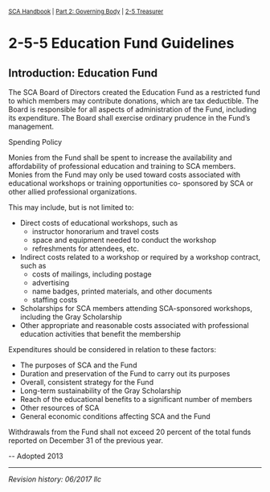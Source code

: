 <sup>[SCA Handbook](/sca-handbook/index.html) | [Part 2: Governing Body](../02_governing_body/index.html) | [2-5 Treasurer](../02_governing_body/02-05_treasurer.html)</sup> 

# 2-5-5 Education Fund Guidelines

## Introduction: Education Fund

The SCA Board of Directors created the Education Fund as a restricted fund to which members may contribute donations, which are tax deductible. The Board is responsible for all aspects of administration of the Fund, including its expenditure. The Board shall exercise ordinary prudence in the Fund’s management.

Spending Policy

Monies from the Fund shall be spent to increase the availability and affordability of professional education and training to SCA members. Monies from the Fund may only be used toward costs associated with educational workshops or training opportunities co- sponsored by SCA or other allied professional organizations.

This may include, but is not limited to:

- Direct costs of educational workshops, such as
  - instructor honorarium and travel costs
  - space and equipment needed to conduct the workshop
  - refreshments for attendees, etc.
- Indirect costs related to a workshop or required by a workshop contract, such as
  - costs of mailings, including postage
  - advertising
  - name badges, printed materials, and other documents
  - staffing costs
- Scholarships for SCA members attending SCA-sponsored workshops, including the Gray Scholarship
- Other appropriate and reasonable costs associated with professional education activities that benefit the membership

Expenditures should be considered in relation to these factors:
- The purposes of SCA and the Fund
- Duration and preservation of the Fund to carry out its purposes
- Overall, consistent strategy for the Fund
- Long-term sustainability of the Gray Scholarship
- Reach of the educational benefits to a significant number of members
- Other resources of SCA
- General economic conditions affecting SCA and the Fund

Withdrawals from the Fund shall not exceed 20 percent of the total funds reported on December 31 of the previous year.

-- Adopted 2013

***

_Revision history: 06/2017 llc_
